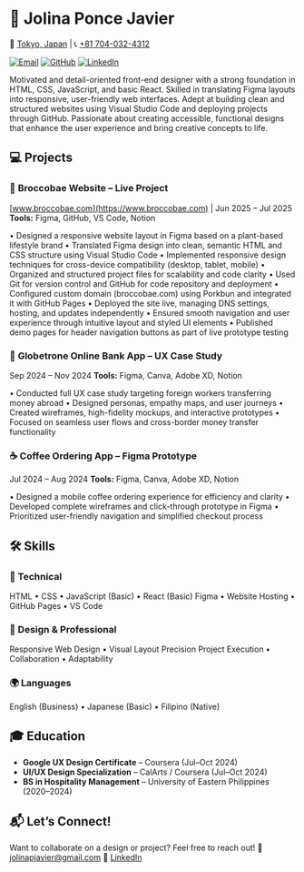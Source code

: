 
# 🎨 Jolina Ponce Javier 

📍 [Tokyo, Japan](https://www.google.com/maps/place/Tokyo,+Japan) |  📞 [+81 704-032-4312](tel:+817040324312)  

[![Email](https://img.shields.io/badge/Email-jolinapjavier%40gmail.com-brightgreen)](mailto:jolinapjavier@gmail.com)
[![GitHub](https://img.shields.io/badge/GitHub-jolinajavier-blue)](https://github.com/jolinajavier)
[![LinkedIn](https://img.shields.io/badge/LinkedIn-Jolina%20Javier-blue)](https://www.linkedin.com/in/jolina-javier)

Motivated and detail-oriented front-end designer with a strong foundation in HTML, CSS, JavaScript, and basic React. Skilled in translating Figma layouts into responsive, user-friendly web interfaces. Adept at building clean and structured websites using Visual Studio Code and deploying projects through GitHub. Passionate about creating accessible, functional designs that enhance the user experience and bring creative concepts to life.


## 💻 Projects

### 🌱 **Broccobae Website – Live Project**

[www.broccobae.com](https://www.broccobae.com) | Jun 2025 – Jul 2025
**Tools:** Figma, GitHub, VS Code, Notion

• Designed a responsive website layout in Figma based on a plant-based lifestyle brand
• Translated Figma design into clean, semantic HTML and CSS structure using Visual Studio Code 
• Implemented responsive design techniques for cross-device compatibility (desktop, tablet, mobile) 
• Organized and structured project files for scalability and code clarity
• Used Git for version control and GitHub for code repository and deployment
• Configured custom domain (broccobae.com) using Porkbun and integrated it with GitHub Pages
• Deployed the site live, managing DNS settings, hosting, and updates independently
• Ensured smooth navigation and user experience through intuitive layout and styled UI elements
• Published demo pages for header navigation buttons as part of live prototype testing


### 💸 **Globetrone Online Bank App – UX Case Study**

Sep 2024 – Nov 2024
**Tools:** Figma, Canva, Adobe XD, Notion

• Conducted full UX case study targeting foreign workers transferring money abroad 
• Designed personas, empathy maps, and user journeys
• Created wireframes, high-fidelity mockups, and interactive prototypes
• Focused on seamless user flows and cross-border money transfer functionality


### ☕ **Coffee Ordering App – Figma Prototype**

Jul 2024 – Aug 2024
**Tools:** Figma, Canva, Adobe XD, Notion

• Designed a mobile coffee ordering experience for efficiency and clarity 
• Developed complete wireframes and click-through prototype in Figma 
• Prioritized user-friendly navigation and simplified checkout process


## 🛠️ Skills

### 🧰 Technical

HTML • CSS • JavaScript (Basic) • React (Basic)
Figma • Website Hosting • GitHub Pages • VS Code

### 🎯 Design & Professional

Responsive Web Design • Visual Layout Precision
Project Execution • Collaboration • Adaptability

### 🌍 Languages

English (Business) • Japanese (Basic) • Filipino (Native)


## 🎓 Education

* **Google UX Design Certificate** – Coursera (Jul–Oct 2024)
* **UI/UX Design Specialization** – CalArts / Coursera (Jul–Oct 2024)
* **BS in Hospitality Management** – University of Eastern Philippines (2020–2024)


## 📬 Let’s Connect!

Want to collaborate on a design or project?
Feel free to reach out!
📧 [jolinapjavier@gmail.com](mailto:jolinapjavier@gmail.com)
🔗 [LinkedIn](https://www.linkedin.com/in/jolina-javier)


